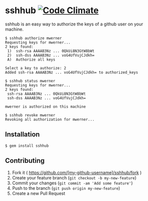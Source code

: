 # sshhub [![Code Climate](https://codeclimate.com/github/mwerner/sshhub.png)](https://codeclimate.com/github/mwerner/sshhub)

sshhub is an easy way to authorize the keys of a github user on your machine.

````
$ sshhub authorize mwerner
Requesting keys for mwerner...
2 keys found:
 1)  ssh-rsa AAAAB3Nz ... 0QkUi8N3GtW8bWt
 2)  ssh-dss AAAAB3Nz ... voG4UfVujCJdkh=
 A)  Authorize all keys

Select a key to authorize: 2
Added ssh-rsa AAAAB3Nz ... voG4UfVujCJdkh= to authorized_keys
````

````
$ sshhub status mwerner
Requesting keys for mwerner...
2 keys found:
 ssh-rsa AAAAB3Nz ... 0QkUi8N3GtW8bWt
 ssh-dss AAAAB3Nz ... voG4UfVujCJdkh=

mwerner is authorized on this machine
````

````
$ sshhub revoke mwerner
Revoking all authorization for mwerner...
````

## Installation

    $ gem install sshhub

## Contributing

1. Fork it ( https://github.com/[my-github-username]/sshhub/fork )
2. Create your feature branch (`git checkout -b my-new-feature`)
3. Commit your changes (`git commit -am 'Add some feature'`)
4. Push to the branch (`git push origin my-new-feature`)
5. Create a new Pull Request
